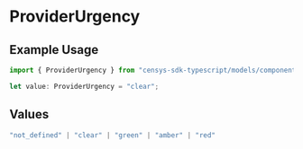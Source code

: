 # ProviderUrgency

## Example Usage

```typescript
import { ProviderUrgency } from "censys-sdk-typescript/models/components";

let value: ProviderUrgency = "clear";
```

## Values

```typescript
"not_defined" | "clear" | "green" | "amber" | "red"
```